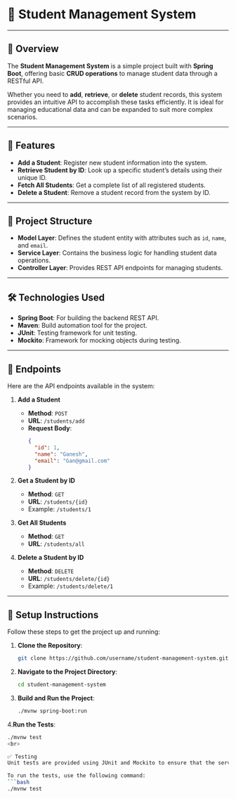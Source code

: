 # 📘 Student Management System

---

## 📖 Overview

The **Student Management System** is a simple project built with **Spring Boot**, offering basic **CRUD operations** to manage student data through a RESTful API.

Whether you need to **add**, **retrieve**, or **delete** student records, this system provides an intuitive API to accomplish these tasks efficiently. It is ideal for managing educational data and can be expanded to suit more complex scenarios.

---

## 🚀 Features

- **Add a Student**: Register new student information into the system.
- **Retrieve Student by ID**: Look up a specific student’s details using their unique ID.
- **Fetch All Students**: Get a complete list of all registered students.
- **Delete a Student**: Remove a student record from the system by ID.

---

## 📂 Project Structure

- **Model Layer**: Defines the student entity with attributes such as `id`, `name`, and `email`.
- **Service Layer**: Contains the business logic for handling student data operations.
- **Controller Layer**: Provides REST API endpoints for managing students.

---

## 🛠️ Technologies Used

- **Spring Boot**: For building the backend REST API.
- **Maven**: Build automation tool for the project.
- **JUnit**: Testing framework for unit testing.
- **Mockito**: Framework for mocking objects during testing.

---

## 🔗 Endpoints

Here are the API endpoints available in the system:

1. **Add a Student**  
   - **Method**: `POST`  
   - **URL**: `/students/add`  
   - **Request Body**:  
     ```json
     {
       "id": 1,
       "name": "Ganesh",
       "email": "Gan@gmail.com"
     }
     ```

2. **Get a Student by ID**  
   - **Method**: `GET`  
   - **URL**: `/students/{id}`  
   - Example: `/students/1`

3. **Get All Students**  
   - **Method**: `GET`  
   - **URL**: `/students/all`

4. **Delete a Student by ID**  
   - **Method**: `DELETE`  
   - **URL**: `/students/delete/{id}`  
   - Example: `/students/delete/1`

---

## 🧰 Setup Instructions

Follow these steps to get the project up and running:

1. **Clone the Repository**:
   ```bash
   git clone https://github.com/username/student-management-system.git


2. **Navigate to the Project Directory**:

    ```bash
    cd student-management-system

3. **Build and Run the Project**:

   ```bash
   ./mvnw spring-boot:run
4.**Run the Tests**:

   ```bash
   ./mvnw test
<br>

✅ Testing
Unit tests are provided using JUnit and Mockito to ensure that the service methods and endpoints function correctly.

To run the tests, use the following command:
   ```bash
   ./mvnw test
